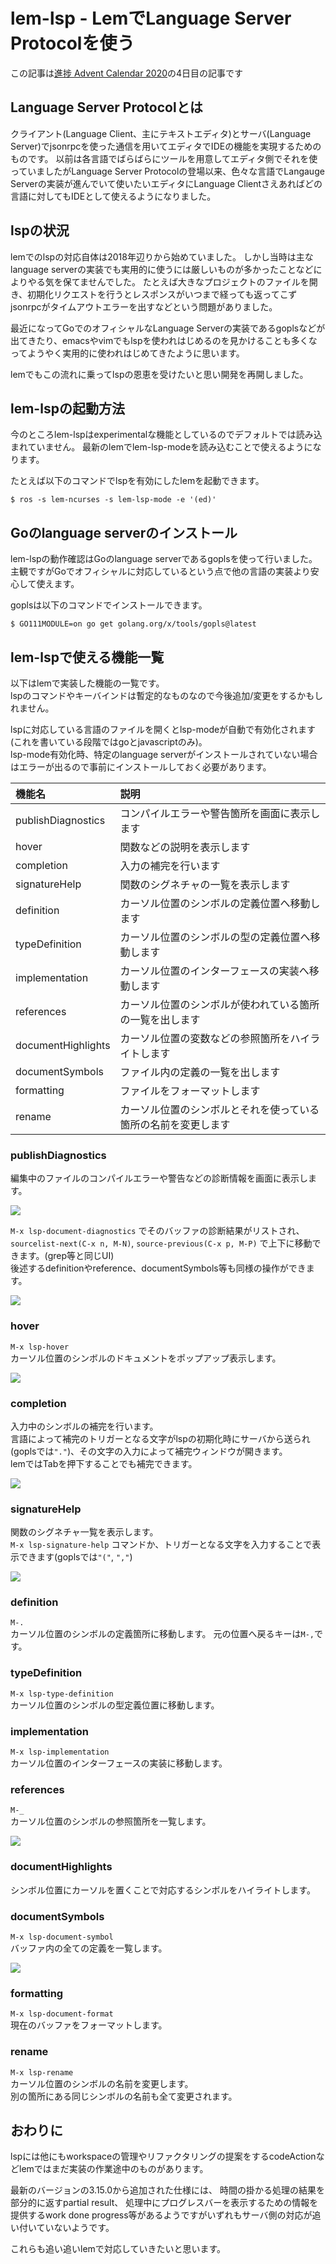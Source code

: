 # lem-lsp - LemでLanguage Server Protocolを使う

この記事は[進捗 Advent Calendar 2020](https://github.com/t-sin/shinchoku-advent-calendar-2020)の4日目の記事です

## Language Server Protocolとは

クライアント(Language Client、主にテキストエディタ)とサーバ(Language Server)でjsonrpcを使った通信を用いてエディタでIDEの機能を実現するためのものです。
以前は各言語でばらばらにツールを用意してエディタ側でそれを使っていましたがLanguage Server Protocolの登場以来、色々な言語でLangauge Serverの実装が進んでいて使いたいエディタにLanguage Clientさえあればどの言語に対してもIDEとして使えるようになりました。

## lspの状況

lemでのlspの対応自体は2018年辺りから始めていました。
しかし当時は主なlanguage serverの実装でも実用的に使うには厳しいものが多かったことなどによりやる気を保てませんでした。
たとえば大きなプロジェクトのファイルを開き、初期化リクエストを行うとレスポンスがいつまで経っても返ってこずjsonrpcがタイムアウトエラーを出すなどという問題がありました。

最近になってGoでのオフィシャルなLanguage Serverの実装であるgoplsなどが出てきたり、emacsやvimでもlspを使われはじめるのを見かけることも多くなってようやく実用的に使われはじめてきたように思います。

lemでもこの流れに乗ってlspの恩恵を受けたいと思い開発を再開しました。

## lem-lspの起動方法

今のところlem-lspはexperimentalな機能としているのでデフォルトでは読み込まれていません。
最新のlemでlem-lsp-modeを読み込むことで使えるようになります。

たとえば以下のコマンドでlspを有効にしたlemを起動できます。

```
$ ros -s lem-ncurses -s lem-lsp-mode -e '(ed)'
```

## Goのlanguage serverのインストール

lem-lspの動作確認はGoのlanguage serverであるgoplsを使って行いました。
主観ですがGoでオフィシャルに対応しているという点で他の言語の実装より安心して使えます。

goplsは以下のコマンドでインストールできます。

```
$ GO111MODULE=on go get golang.org/x/tools/gopls@latest
```

## lem-lspで使える機能一覧

以下はlemで実装した機能の一覧です。  
lspのコマンドやキーバインドは暫定的なものなので今後追加/変更をするかもしれません。

lspに対応している言語のファイルを開くとlsp-modeが自動で有効化されます(これを書いている段階ではgoとjavascriptのみ)。  
lsp-mode有効化時、特定のlanguage serverがインストールされていない場合はエラーが出るので事前にインストールしておく必要があります。

|機能名|説明|
|:-|:-|
|publishDiagnostics|コンパイルエラーや警告箇所を画面に表示します|
|hover|関数などの説明を表示します|
|completion|入力の補完を行います|
|signatureHelp|関数のシグネチャの一覧を表示します|
|definition|カーソル位置のシンボルの定義位置へ移動します|
|typeDefinition|カーソル位置のシンボルの型の定義位置へ移動します|
|implementation|カーソル位置のインターフェースの実装へ移動します|
|references|カーソル位置のシンボルが使われている箇所の一覧を出します|
|documentHighlights|カーソル位置の変数などの参照箇所をハイライトします|
|documentSymbols|ファイル内の定義の一覧を出します|
|formatting|ファイルをフォーマットします|
|rename|カーソル位置のシンボルとそれを使っている箇所の名前を変更します|

### publishDiagnostics
編集中のファイルのコンパイルエラーや警告などの診断情報を画面に表示します。

![](2020-12-04/screenshot-diagnostics.png)

`M-x lsp-document-diagnostics` でそのバッファの診断結果がリストされ、`sourcelist-next(C-x n, M-N)`, `source-previous(C-x p, M-P)` で上下に移動できます。(grep等と同じUI)  
後述するdefinitionやreference、documentSymbols等も同様の操作ができます。

![](2020-12-04/screenshot-diagnostics-command.png)

### hover
`M-x lsp-hover`  
カーソル位置のシンボルのドキュメントをポップアップ表示します。

![](2020-12-04/screenshot-hover.png)

### completion
入力中のシンボルの補完を行います。  
言語によって補完のトリガーとなる文字がlspの初期化時にサーバから送られ(goplsでは`"."`)、その文字の入力によって補完ウィンドウが開きます。  
lemではTabを押下することでも補完できます。

![](2020-12-04/screenshot-completion.png)

### signatureHelp
関数のシグネチャ一覧を表示します。  
`M-x lsp-signature-help` コマンドか、トリガーとなる文字を入力することで表示できます(goplsでは`"("`, `","`)

![](2020-12-04/screenshot-signature-help.png)

### definition
`M-.`  
カーソル位置のシンボルの定義箇所に移動します。
元の位置へ戻るキーは`M-,`です。

### typeDefinition
`M-x lsp-type-definition`  
カーソル位置のシンボルの型定義位置に移動します。

### implementation
`M-x lsp-implementation`  
カーソル位置のインターフェースの実装に移動します。

### references
`M-_`  
カーソル位置のシンボルの参照箇所を一覧します。

![](2020-12-04/screenshot-reference.png)

### documentHighlights
シンボル位置にカーソルを置くことで対応するシンボルをハイライトします。

### documentSymbols
`M-x lsp-document-symbol`  
バッファ内の全ての定義を一覧します。

![](2020-12-04/screenshot-document-symbol.png)

### formatting
`M-x lsp-document-format`  
現在のバッファをフォーマットします。

### rename
`M-x lsp-rename`  
カーソル位置のシンボルの名前を変更します。  
別の箇所にある同じシンボルの名前も全て変更されます。

## おわりに
lspには他にもworkspaceの管理やリファクタリングの提案をするcodeActionなどlemではまだ実装の作業途中のものがあります。  

最新のバージョンの3.15.0から追加された仕様には、
時間の掛かる処理の結果を部分的に返すpartial result、
処理中にプログレスバーを表示するための情報を提供するwork done progress等があるようですがいずれもサーバ側の対応が追い付いていないようです。  

これらも追い追いlemで対応していきたいと思います。
